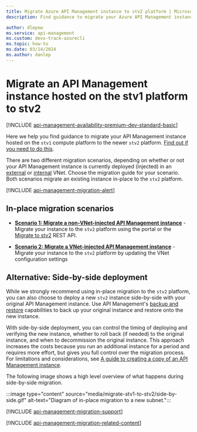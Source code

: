 ```yaml
---
title: Migrate Azure API Management instance to stv2 platform | Microsoft Docs
description: Find guidance to migrate your Azure API Management instance from the stv1 compute platform to the stv2 platform. Migration steps depend on whether the instance is injected in a VNet.

author: dlepow
ms.service: api-management
ms.custom: devx-track-azurecli
ms.topic: how-to
ms.date: 03/14/2024
ms.author: danlep
---
```


# Migrate an API Management instance hosted on the stv1 platform to stv2

[!INCLUDE [api-management-availability-premium-dev-standard-basic](../../includes/api-management-availability-premium-dev-standard-basic.md)]

Here we help you find guidance to migrate your API Management instance hosted on the `stv1` compute platform to the newer `stv2` platform. [Find out if you need to do this](compute-infrastructure.md#how-do-i-know-which-platform-hosts-my-api-management-instance).

There are two different migration scenarios, depending on whether or not your API Management instance is currently deployed (injected) in an [external](api-management-using-with-vnet.md) or [internal](api-management-using-with-internal-vnet.md) VNet. Choose the migration guide for your scenario. Both scenarios migrate an existing instance in-place to the `stv2` platform.

[!INCLUDE [api-management-migration-alert](../../includes/api-management-migration-alert.md)]

## In-place migration scenarios

* [**Scenario 1: Migrate a non-VNet-injected API Management instance**](migrate-stv1-to-stv2-no-vnet.md) - Migrate your instance to the `stv2` platform using the portal or the [Migrate to stv2](/rest/api/apimanagement/current-ga/api-management-service/migratetostv2) REST API.   

* [**Scenario 2: Migrate a VNet-injected API Management instance**](migrate-stv1-to-stv2-vnet.md) - Migrate your instance to the `stv2` platform by updating the VNet configuration settings

## Alternative: Side-by-side deployment

While we strongly recommend using in-place migration to the `stv2` platform, you can also choose to deploy a new `stv2` instance side-by-side with your original API Management instance. Use API Management's [backup and restore](api-management-howto-disaster-recovery-backup-restore.md) capabilities to back up your original instance and restore onto the new instance. 

With side-by-side deployment, you can control the timing of deploying and verifying the new instance, whether to roll back (if needed) to the original instance, and when to decommission the original instance. This approach increases the costs because you run an additional instance for a period and requires more effort, but gives you full control over the migration process. For limitations and considerations, see [A guide to creating a copy of an API Management instance](https://techcommunity.microsoft.com/t5/fasttrack-for-azure/a-guide-to-creating-a-copy-of-an-api-management-instance/ba-p/3971227).

The following image shows a high level overview of what happens during side-by-side migration.

:::image type="content" source="media/migrate-stv1-to-stv2/side-by-side.gif" alt-text="Diagram of in-place migration to a new subnet.":::

[!INCLUDE [api-management-migration-support](../../includes/api-management-migration-support.md)]

[!INCLUDE [api-management-migration-related-content](../../includes/api-management-migration-related-content.md)]

